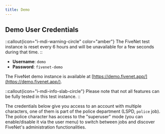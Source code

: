 ```yaml
---
title: Demo
---
```


## Demo User Credentials

::callout{icon="i-mdi-warning-circle" color="amber"}
The FiveNet test instance is reset every 6 hours and will be unavailable for a few seconds during that time.
::

* **Username**: `demo`
* **Password**: `fivenet-demo`

The FiveNet demo instance is available at [https://demo.fivenet.app/](https://demo.fivenet.app/).

::callout{icon="i-mdi-info-slab-circle"}
Please note that not all features can be fully tested in this test instance.
::

The credentials below give you access to an account with multiple characters, one of them is part of the police department (LSPD, `police` job). The police character has access to the "superuser" mode (you can enable/disable it via the user menu) to switch between jobs and discover FiveNet's administration functionalities.
